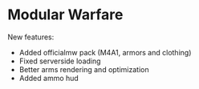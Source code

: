 # Modular Warfare

New features:
 - Added officialmw pack (M4A1, armors and clothing)
 - Fixed serverside loading
 - Better arms rendering and optimization
 - Added ammo hud
  
